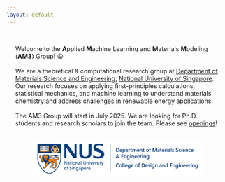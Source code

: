 ```yaml
---
layout: default
---
```

<style>
.content-container {
    max-width: 750px;  /* Adjust this value as needed */
    width: 100%;
    margin: 0 auto;
    padding: 20px;
    box-sizing: border-box;
}

.responsive-image {
    width: 85%;
    max-width: 100%;
    height: auto;
    display: block;
    margin: 0 auto;
}

.aligned-paragraph {
    width: 100%;
    margin-top: 10px;  /* Space between image and paragraph */
}

@media (max-width: 840px) {  /* 800px + 20px padding on each side */
    .content-container {
        width: 95%;  /* Give a little breathing room on smaller screens */
    }
}
</style>

<div class="content-container">
    <p class="aligned-paragraph">
        Welcome to the <strong>A</strong>pplied <strong>M</strong>achine Learning and <strong>M</strong>aterials <strong>M</strong>odeling (<strong>AM3</strong>) Group! 😀
        <br><br>
        We are a theoretical & computational research group at <a href="https://cde.nus.edu.sg/mse/">Department of Materials Science and Engineering</a>, <a href="https://www.nus.edu.sg/">National University of Singapore</a>. 
        Our research focuses on applying first-principles calculations, statistical mechanics, and machine learning to understand materials chemistry and address challenges in renewable energy applications.
        <br><br>
        The AM3 Group will start in July 2025. We are looking for Ph.D. students and research scholars to join the team. Please see <a href="/opening.html">openings</a>!
    </p>
    <br>
    <img src='/img/nus.png' class="responsive-image" alt="NUS">
    <br>
</div>